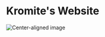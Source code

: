 # Kromite's Website

![Center-aligned image](https://github.com/Kromite/kromite.github.io/blob/master/repo/CydiaIcon.png)
